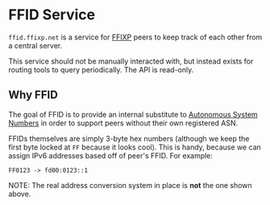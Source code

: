 # FFID Service

`ffid.ffixp.net` is a service for [FFIXP](https://ffixp.net) peers to keep track of each other from a central server.

This service should not be manually interacted with, but instead exists for routing tools to query periodically. The API is read-only.

## Why FFID

The goal of FFID is to provide an internal substitute to [Autonomous System Numbers](https://en.wikipedia.org/wiki/Autonomous_system_(Internet)) in order to support peers without their own registered ASN.

FFIDs themselves are simply 3-byte hex numbers (although we keep the first byte locked at `FF` because it looks cool). This is handy, because we can assign IPv6 addresses based off of peer's FFID. For example:

```text
FF0123 -> fd00:0123::1
```

NOTE: The real address conversion system in place is **not** the one shown above.
